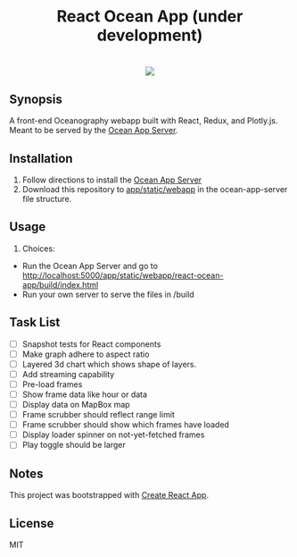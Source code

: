 <h1 align="center">React Ocean App (under development)<h1/>

<p align="center">
    <img src ="public/demo.gif" />
</p>

## Synopsis

A front-end Oceanography webapp built with React, Redux, and Plotly.js. Meant to be served by the [Ocean App Server](https://github.com/hardinthepaints/ocean-app-server).

## Installation

1. Follow directions to install the [Ocean App Server](https://github.com/hardinthepaints/ocean-app-server)
2. Download this repository to [app/static/webapp](https://github.com/hardinthepaints/ocean-app-server/tree/master/app/static/Webapp/) in the ocean-app-server file structure.


## Usage

1. Choices:  
* Run the Ocean App Server and go to [http://localhost:5000/app/static/webapp/react-ocean-app/build/index.html](http://localhost:5000/app/static/webapp/react-ocean-app/build/index.html)  
* Run your own server to serve the files in /build


## Task List
- [ ] Snapshot tests for React components
- [ ] Make graph adhere to aspect ratio
- [ ] Layered 3d chart which shows shape of layers.
- [ ] Add streaming capability
- [ ] Pre-load frames
- [ ] Show frame data like hour or data
- [ ] Display data on MapBox map
- [ ] Frame scrubber should reflect range limit
- [ ] Frame scrubber should show which frames have loaded
- [ ] Display loader spinner on not-yet-fetched frames
- [ ] Play toggle should be larger

## Notes
This project was bootstrapped with [Create React App](https://github.com/facebookincubator/create-react-app).

## License

MIT



